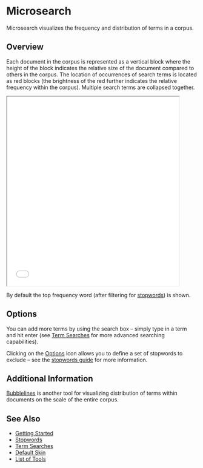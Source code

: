 # Microsearch

Microsearch visualizes the frequency and distribution of terms in a corpus. 

## Overview

Each document in the corpus is represented as a vertical block where the height of the block indicates the relative size of the document compared to others in the corpus. The location of occurrences of search terms is located as red blocks (the brightness of the red further indicates the relative frequency within the corpus). Multiple search terms are collapsed together.

<iframe src="../tool/MicroSearch/?corpus=austen" style="width: 90%; height: 500px"></iframe>

By default the top frequency word (after filtering for [stopwords](#!/guide/stopwords)) is shown.

## Options

You can add more terms by using the search box – simply type in a term and hit enter (see [Term Searches](#!/guide/search) for more advanced searching capabilities).

Clicking on the [Options](#!/guide/options) icon allows you to define a set of stopwords to exclude – see the [stopwords guide](#!/guide/stopwords) for more information.

## Additional Information

[Bubblelines](#!/guide/bubblelines) is another tool for visualizing distribution of terms within documents on the scale of the entire corpus.

## See Also

- [Getting Started](#!/guide/start)
- [Stopwords](#!/guide/stopwords)
- [Term Searches](#!/guide/search)
- [Default Skin](#!/guide/skins-section-default-skin)
- [List of Tools](#!/guide/tools)
